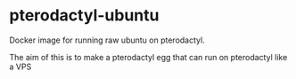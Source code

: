 # pterodactyl-ubuntu
Docker image for running raw ubuntu on pterodactyl.

The aim of this is to make a pterodactyl egg that can run on pterodactyl like a VPS
